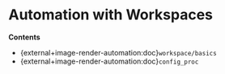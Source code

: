 
<!---
<LICENSE id="CC BY-SA 4.0">
    
    Image-Render Setup module documentation
    Copyright 2022 Robert Bosch GmbH and its subsidiaries
    
    This work is licensed under the 
    
        Creative Commons Attribution-ShareAlike 4.0 International License.
    
    To view a copy of this license, visit 
        http://creativecommons.org/licenses/by-sa/4.0/ 
    or send a letter to 
        Creative Commons, PO Box 1866, Mountain View, CA 94042, USA.
    
</LICENSE>
--->
# Automation with Workspaces

**Contents**
- {external+image-render-automation:doc}`workspace/basics`
- {external+image-render-automation:doc}`config_proc`


